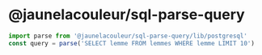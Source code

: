 # @jaunelacouleur/sql-parse-query

```ts
import parse from '@jaunelacouleur/sql-parse-query/lib/postgresql'
const query = parse('SELECT lemme FROM lemmes WHERE lemme LIMIT 10')
```
